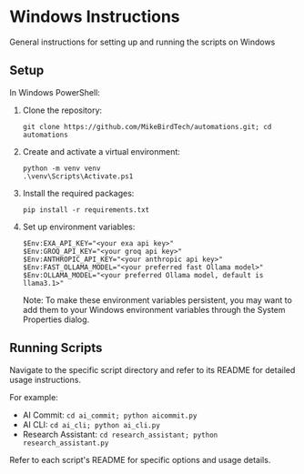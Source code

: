 # Windows Instructions

General instructions for setting up and running the scripts on Windows

## Setup

In Windows PowerShell:

1. Clone the repository:

   ```
   git clone https://github.com/MikeBirdTech/automations.git; cd automations
   ```

2. Create and activate a virtual environment:

   ```
   python -m venv venv
   .\venv\Scripts\Activate.ps1
   ```

3. Install the required packages:

   ```
   pip install -r requirements.txt
   ```

4. Set up environment variables:

   ```
   $Env:EXA_API_KEY="<your exa api key>"
   $Env:GROQ_API_KEY="<your groq api key>"
   $Env:ANTHROPIC_API_KEY="<your anthropic api key>"
   $Env:FAST_OLLAMA_MODEL="<your preferred fast Ollama model>"
   $Env:OLLAMA_MODEL="<your preferred Ollama model, default is llama3.1>"
   ```

   Note: To make these environment variables persistent, you may want to add them to your Windows environment variables through the System Properties dialog.

## Running Scripts

Navigate to the specific script directory and refer to its README for detailed usage instructions.

For example:

- AI Commit: `cd ai_commit; python aicommit.py`
- AI CLI: `cd ai_cli; python ai_cli.py`
- Research Assistant: `cd research_assistant; python research_assistant.py`

Refer to each script's README for specific options and usage details.
